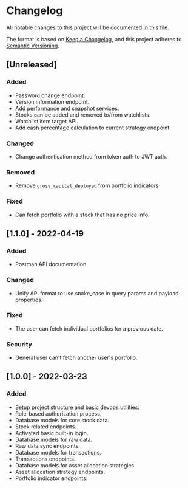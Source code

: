 # Changelog

All notable changes to this project will be documented in this file.

The format is based on [Keep a Changelog](https://keepachangelog.com/en/1.0.0/),
and this project adheres to [Semantic Versioning](https://semver.org/spec/v2.0.0.html).

## [Unreleased]

### Added

- Password change endpoint.
- Version information endpoint.
- Add performance and snapshot services.
- Stocks can be added and removed to/from watchlists.
- Watchlist item target API.
- Add cash percentage calculation to current strategy endpoint.

### Changed

- Change authentication method from token auth to JWT auth.

### Removed

- Remove `gross_capital_deployed` from portfolio indicators.

### Fixed

- Can fetch portfolio with a stock that has no price info.

## [1.1.0] - 2022-04-19

### Added

- Postman API documentation.

### Changed

- Unify API format to use snake_case in query params and payload properties.

### Fixed

- The user can fetch individual portfolios for a previous date.

### Security

- General user can't fetch another user's portfolio.

## [1.0.0] - 2022-03-23

### Added

- Setup project structure and basic devops utilities.
- Role-based authorization process.
- Database models for core stock data.
- Stock related endpoints.
- Activated basic built-in login.
- Database models for raw data.
- Raw data sync endpoints.
- Database models for transactions.
- Transactions endpoints.
- Database models for asset allocation strategies.
- Asset allocation strategy endpoints.
- Portfolio indicator endpoints.
